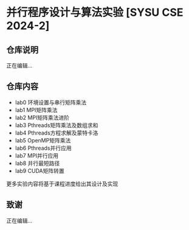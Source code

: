 # 并行程序设计与算法实验 [SYSU CSE 2024-2]

## 仓库说明

正在编辑...

## 仓库内容

* lab0 环境设置与串行矩阵乘法
* lab1 MPI矩阵乘法
* lab2 MPI矩阵乘法进阶
* lab3 Pthreads矩阵乘法及数组求和
* lab4 Pthreads方程求解及蒙特卡洛
* lab5 OpenMP矩阵乘法
* lab6 Pthreads并行应用
* lab7 MPI并行应用
* lab8 并行最短路径
* lab9 CUDA矩阵转置

更多实验内容将基于课程进度给出其设计及实现

## 致谢

正在编辑...
